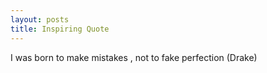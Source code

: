 ```yaml
---
layout: posts
title: Inspiring Quote
---
```


I was born to make mistakes , not to fake perfection (Drake)
